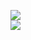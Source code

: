 [![](https://img.shields.io/badge/Made%20With-Github%20Spray-lightgrey.svg?style=for-the-badge&logo=github)](https://github.com/Annihil/github-spray#1915)  
[![](https://i.imgur.com/2DrTn0Z.gif)](https://github.com/Annihil/github-spray)